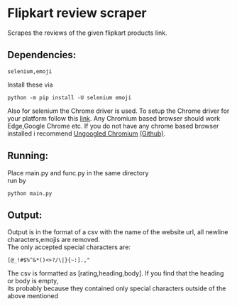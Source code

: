 # Flipkart review scraper  
Scrapes the reviews of the given flipkart products link.  
## Dependencies:    
```
selenium,emoji  
```
Install these via  
```
python -m pip install -U selenium emoji  
```
Also for selenium the Chrome driver is used. To setup the Chrome driver for your platform follow this [link](https://www.selenium.dev/documentation/webdriver/getting_started/install_drivers/ ).
Any Chromium based browser should work Edge,Google Chrome etc. 
If you do not have any chrome based browser installed i recommend [Ungoogled Chromium](https://ungoogled-software.github.io/ungoogled-chromium-binaries/) [(Github)](https://github.com/ungoogled-software/ungoogled-chromium).
## Running:   
Place main.py and func.py in the same directory  
run by  
```
python main.py  
```
## Output:  
Output is in the format of a csv with the name of the website url, all newline characters,emojis are removed.  
The only accepted special characters are:  
```
[@_!#$%^&*()<>?/\|}{~:].,"  
```
The csv is formatted as [rating,heading,body]. If you find that the heading or body is empty,  
its probably because they contained only special characters outside of the above mentioned  
